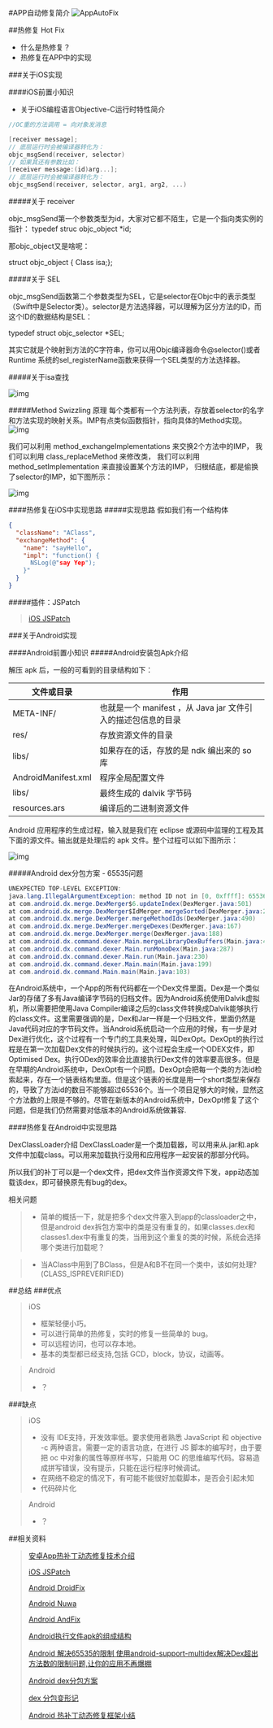 #APP自动修复简介
![AppAutoFix](https://ss0.bdstatic.com/94oJfD_bAAcT8t7mm9GUKT-xh_/timg?image&quality=100&size=b4000_4000&sec=1476165692&di=355cc71c610b5bb86146a0370ea62bac&src=http://pic.baike.soso.com/p/20140321/20140321103905-1683108126.jpg)

##热修复 Hot Fix
* 什么是热修复？
* 热修复在APP中的实现

###关于iOS实现

####iOS前置小知识
* 关于iOS编程语言Objective-C运行时特性简介

```Objective-C
//OC重的方法调用 = 向对象发消息

[receiver message];
// 底层运行时会被编译器转化为：
objc_msgSend(receiver, selector)
// 如果其还有参数比如：
[receiver message:(id)arg...];
// 底层运行时会被编译器转化为：
objc_msgSend(receiver, selector, arg1, arg2, ...)
```
#####关于 receiver

objc_msgSend第一个参数类型为id，大家对它都不陌生，它是一个指向类实例的指针：
typedef struc objc_object *id;

那objc_object又是啥呢：

struct objc_object { Class isa;};

#####关于 SEL

objc_msgSend函数第二个参数类型为SEL，它是selector在Objc中的表示类型（Swift中是Selector类）。selector是方法选择器，可以理解为区分方法的ID，而这个ID的数据结构是SEL：

typedef struct objc_selector *SEL;

其实它就是个映射到方法的C字符串，你可以用Objc编译器命令@selector()或者 Runtime 系统的sel_registerName函数来获得一个SEL类型的方法选择器。

#####关于isa查找

![img](http://upload-images.jianshu.io/upload_images/1330553-81f64a11ad20c764.png?imageMogr2/auto-orient/strip%7CimageView2/2/w/1240&_=5489086)

#####Method Swizzling 原理
每个类都有一个方法列表，存放着selector的名字和方法实现的映射关系。IMP有点类似函数指针，指向具体的Method实现。
![img](http://img.blog.csdn.net/20130718230259187?watermark/2/text/aHR0cDovL2Jsb2cuY3Nkbi5uZXQveWl5YWFpeHVleGk=/font/5a6L5L2T/fontsize/400/fill/I0JBQkFCMA==/dissolve/70/gravity/SouthEast)

我们可以利用 method_exchangeImplementations 来交换2个方法中的IMP，
我们可以利用 class_replaceMethod 来修改类，
我们可以利用 method_setImplementation 来直接设置某个方法的IMP，
归根结底，都是偷换了selector的IMP，如下图所示：

![img](http://img.blog.csdn.net/20130718230430859?watermark/2/text/aHR0cDovL2Jsb2cuY3Nkbi5uZXQveWl5YWFpeHVleGk=/font/5a6L5L2T/fontsize/400/fill/I0JBQkFCMA==/dissolve/70/gravity/SouthEast)

####热修复在iOS中实现思路
#####实现思路
假如我们有一个结构体
```json
{
  "className": "AClass",
  "exchangeMethod": {
    "name": "sayHello",
    "impl": "function() {
      NSLog(@"say Yep");
    }"
  }
}
```
#####插件：JSPatch
> [iOS JSPatch](https://github.com/bang590/JSPatch)

###关于Android实现

####Android前置小知识
#####Android安装包Apk介绍

解压 apk 后，一般的可看到的目录结构如下：

| 文件或目录       | 作用           |
| ---------------|--------------|
| META-INF/      | 也就是一个 manifest ，从 Java jar 文件引入的描述包信息的目录 |
| res/           | 存放资源文件的目录      |
| libs/          | 如果存在的话，存放的是 ndk 编出来的 so 库    |
| AndroidManifest.xml          | 程序全局配置文件    |
| libs/          | 最终生成的 dalvik 字节码    |
| resources.ars          | 编译后的二进制资源文件    |

Android 应用程序的生成过程，输入就是我们在 eclipse 或源码中监理的工程及其下面的源文件。输出就是处理后的 apk 文件。整个过程可以如下图所示：

![img](http://hi.csdn.net/attachment/201105/24/0_1306213778XZI2.gif)

#####Android dex分包方案 - 65535问题

```Java
UNEXPECTED TOP-LEVEL EXCEPTION:  
java.lang.IllegalArgumentException: method ID not in [0, 0xffff]: 65536  
at com.android.dx.merge.DexMerger$6.updateIndex(DexMerger.java:501)  
at com.android.dx.merge.DexMerger$IdMerger.mergeSorted(DexMerger.java:282)  
at com.android.dx.merge.DexMerger.mergeMethodIds(DexMerger.java:490)  
at com.android.dx.merge.DexMerger.mergeDexes(DexMerger.java:167)  
at com.android.dx.merge.DexMerger.merge(DexMerger.java:188)  
at com.android.dx.command.dexer.Main.mergeLibraryDexBuffers(Main.java:439)  
at com.android.dx.command.dexer.Main.runMonoDex(Main.java:287)  
at com.android.dx.command.dexer.Main.run(Main.java:230)  
at com.android.dx.command.dexer.Main.main(Main.java:199)  
at com.android.dx.command.Main.main(Main.java:103)
```

 在Android系统中，一个App的所有代码都在一个Dex文件里面。Dex是一个类似Jar的存储了多有Java编译字节码的归档文件。因为Android系统使用Dalvik虚拟机，所以需要把使用Java Compiler编译之后的class文件转换成Dalvik能够执行的class文件。这里需要强调的是，Dex和Jar一样是一个归档文件，里面仍然是Java代码对应的字节码文件。当Android系统启动一个应用的时候，有一步是对Dex进行优化，这个过程有一个专门的工具来处理，叫DexOpt。DexOpt的执行过程是在第一次加载Dex文件的时候执行的。这个过程会生成一个ODEX文件，即Optimised Dex。执行ODex的效率会比直接执行Dex文件的效率要高很多。但是在早期的Android系统中，DexOpt有一个问题。DexOpt会把每一个类的方法id检索起来，存在一个链表结构里面。但是这个链表的长度是用一个short类型来保存的，导致了方法id的数目不能够超过65536个。当一个项目足够大的时候，显然这个方法数的上限是不够的。尽管在新版本的Android系统中，DexOpt修复了这个问题，但是我们仍然需要对低版本的Android系统做兼容.


####热修复在Android中实现思路

DexClassLoader介绍
DexClassLoader是一个类加载器，可以用来从.jar和.apk文件中加载class。可以用来加载执行没用和应用程序一起安装的那部分代码。

所以我们的补丁可以是一个dex文件，把dex文件当作资源文件下发，app动态加载该dex，即可替换原先有bug的dex。

相关问题
> * 简单的概括一下，就是把多个dex文件塞入到app的classloader之中，但是android dex拆包方案中的类是没有重复的，如果classes.dex和classes1.dex中有重复的类，当用到这个重复的类的时候，系统会选择哪个类进行加载呢？

> * 当AClass中用到了BClass，但是A和B不在同一个类中，该如何处理?(CLASS_ISPREVERIFIED)


##总结
###优点
> iOS
> * 框架轻便小巧。
> * 可以进行简单的热修复，实时的修复一些简单的 bug。
> * 可以远程访问，也可以存本地。
> * 基本的类型都已经支持,包括 GCD，block，协议，动画等。

> Android
> * ？


###缺点

> iOS
> * 没有 IDE支持，开发效率低。要求使用者熟悉 JavaScript 和 objective -c 两种语言。需要一定的语言功底，在进行 JS 脚本的编写时，由于要把 oc 中对象的属性等原样书写，只能用 OC 的思维编写代码。容易造成拼写错误，没有提示，只能在运行程序时候调试。
> * 在网络不稳定的情况下，有可能不能很好加载脚本，是否会引起未知
> * 代码碎片化

> Android
> * ？

##相关资料
> [安卓App热补丁动态修复技术介绍](https://mp.weixin.qq.com/s?__biz=MzI1MTA1MzM2Nw==&mid=400118620&idx=1&sn=b4fdd5055731290eef12ad0d17f39d4a&scene=1&srcid=1106Imu9ZgwybID13e7y2nEi#wechat_redirect)
>
> [iOS JSPatch](JSPatch)
>
> [Android DroidFix](DroidFix)
>
> [Android Nuwa](https://github.com/jasonross/Nuwa)
>
> [Android AndFix](https://github.com/alibaba/AndFix)
>
> [ Android执行文件apk的组成结构](http://blog.csdn.net/itachi85/article/details/6460158)
>
> [ Android 解决65535的限制 使用android-support-multidex解决Dex超出方法数的限制问题,让你的应用不再爆棚](http://blog.csdn.net/x_i_a_o_h_a_i/article/details/46544341)
>
> [ Android dex分包方案](http://blog.csdn.net/vurtne_ye/article/details/39666381)
>
> [dex 分包变形记](https://my.oschina.net/bugly/blog/536448)
>
> [Android 热补丁动态修复框架小结](http://blog.csdn.net/lmj623565791/article/details/49883661)
